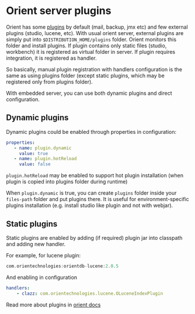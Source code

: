 # Orient server plugins

Orient has some [plugins](https://github.com/xvik/dropwizard-orient-server/wiki/Orient-plugins) by default (mail, backup, jmx etc) and few external plugins (studio, lucene, etc).
With usual orient server, external plugins are simply put into `$DISTRIBUTION_HOME/plugins` folder. Orient monitors this folder and install plugins. If plugin contains only static files (studio, workbench) it is registered as virtual folder in server. If plugin requires integration, it is registered as handler.

So basically, manual plugin registration with handlers configuration is the same as using plugins folder (except static plugins, which may be registered only from plugins folder).

With embedded server, you can use both dynamic plugins and direct configuration.

## Dynamic plugins

Dynamic plugins could be enabled through properties in configuration:

```yaml
properties:
   - name: plugin.dynamic
     value: true
   - name: plugin.hotReload
     value: false
```
`plugin.hotReload` may be enabled to support hot plugin installation (when plugin is copied into plugins folder during runtime)

When `plugin.dynamic` is true, you can create `plugins` folder inside your `files-path` folder and put plugins there. 
It is useful for environment-specific plugins installation (e.g. install studio like plugin and not with webjar).

## Static plugins

Static plugins are enabled by adding (if required) plugin jar into classpath and adding new handler.

For example, for lucene plugin:

```groovy
com.orientechnologies:orientdb-lucene:2.0.5
```

And enabling in configuration

```yaml
handlers:
    - clazz: com.orientechnologies.lucene.OLuceneIndexPlugin
```

Read more about plugins in [orient docs](http://orientdb.com/docs/last/Extend-Server.html)